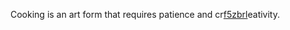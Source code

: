 Cooking is an art form that requires patience and cr<a href="https://en.ueh.edu.vn/mqhv--robux-free.html">f5zbrl</a>eativity. 
